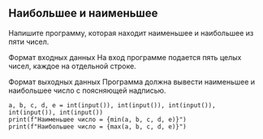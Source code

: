 ## Наибольшее и наименьшее
Напишите программу, которая находит наименьшее и наибольшее из пяти чисел.

Формат входных данных
На вход программе подается пять целых чисел, каждое на отдельной строке.

Формат выходных данных
Программа должна вывести наименьшее и наибольшее число с поясняющей надписью.

```
a, b, c, d, e = int(input()), int(input()), int(input()), int(input()), int(input())
print(f"Наименьшее число = {min(a, b, c, d, e)}")
print(f"Наибольшее число = {max(a, b, c, d, e)}")

```